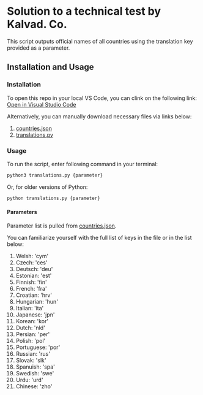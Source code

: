 <h1>Solution to a technical test by Kalvad. Co.</h1>
This script outputs official names of all countries using the translation key provided as a parameter.

<h2>Installation and Usage</h2>

<h3>Installation</h3>

To open this repo in your local VS Code, you can clink on the following link:
[Open in Visual Studio Code](https://open.vscode.dev/bulugov/personal)

Alternatively, you can manually download necessary files via links below:

1. [countries.json](https://github.com/bulugov/translations/blob/main/countries.json)
2. [translations.py](https://github.com/bulugov/translations/blob/main/translations.py)

<h3>Usage</h3>

To run the script, enter following command in your terminal: 
```sh
python3 translations.py {parameter}
```

Or, for older versions of Python: 
```sh
python translations.py {parameter}
```

<h4>Parameters</h4>

Parameter list is pulled from [countries.json](https://github.com/bulugov/personal/blob/main/countries.json).

You can familiarize yourself with the full list of keys in the file or in the list below:
1. Welsh: 'cym'
2. Czech: 'ces'
3. Deutsch: 'deu'
4. Estonian: 'est'
5. Finnish: 'fin'
6. French: 'fra'
7. Croatian: 'hrv'
8. Hungarian: 'hun'
9. Italian: 'ita'
10. Japanese: 'jpn'
11. Korean: 'kor'
12. Dutch: 'nld'
13. Persian: 'per'
14. Polish: 'pol'
15. Portuguese: 'por'
16. Russian: 'rus'
17. Slovak: 'slk'
18. Spanuish: 'spa'
19. Swedish: 'swe'
20. Urdu: 'urd'
21. Chinese: 'zho'




